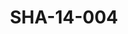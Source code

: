 ---
pid: SHA-14-004
title: SHA-14-004
language: en
collection: Sharhabil Ahmed
original_label: 
rights: Sharhabil Ahmed
location_of_original: Sharhabil Ahmed
photographer_or_studio: 
scanned_from: photograph 7.2 by 10.4
_date: '1965'
location: Tunisia
description: Sharhabil Ahmed and his band
additional_notes: 
permission_display: 'yes'
on_server: 'no'
on_website: 'no'
permalink: /archive/en/sha-14-004.html
layout: photo-page
---
